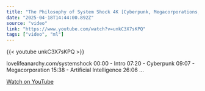 ```yaml
---
title: "The Philosophy of System Shock 4K [Cyberpunk, Megacorporations, Artificial Intelligence]"
date: "2025-04-18T14:44:00.892Z"
source: "video"
link: "https://www.youtube.com/watch?v=unkC3X7sKPQ"
tags: ["video", "ml"]
---
```


{{< youtube unkC3X7sKPQ >}}

lovelifeanarchy.com/systemshock 00:00 - Intro 07:20 - Cyberpunk 09:07 - Megacorporation 15:38 - Artificial Intelligence 26:06 ...

[Watch on YouTube](https://www.youtube.com/watch?v=unkC3X7sKPQ)
